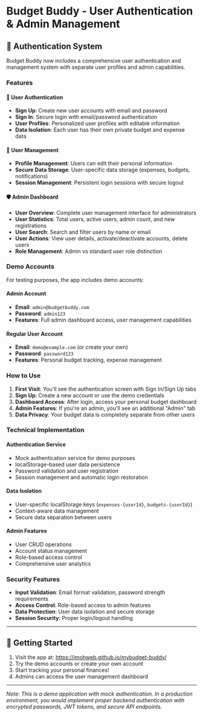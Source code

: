 # Budget Buddy - User Authentication & Admin Management

## 🔐 Authentication System

Budget Buddy now includes a comprehensive user authentication and management system with separate user profiles and admin capabilities.

### Features

#### 🚀 **User Authentication**
- **Sign Up**: Create new user accounts with email and password
- **Sign In**: Secure login with email/password authentication
- **User Profiles**: Personalized user profiles with editable information
- **Data Isolation**: Each user has their own private budget and expense data

#### 👤 **User Management**
- **Profile Management**: Users can edit their personal information
- **Secure Data Storage**: User-specific data storage (expenses, budgets, notifications)
- **Session Management**: Persistent login sessions with secure logout

#### 🛡️ **Admin Dashboard**
- **User Overview**: Complete user management interface for administrators
- **User Statistics**: Total users, active users, admin count, and new registrations
- **User Search**: Search and filter users by name or email
- **User Actions**: View user details, activate/deactivate accounts, delete users
- **Role Management**: Admin vs standard user role distinction

### Demo Accounts

For testing purposes, the app includes demo accounts:

#### **Admin Account**
- **Email**: `admin@budgetbuddy.com`
- **Password**: `admin123`
- **Features**: Full admin dashboard access, user management capabilities

#### **Regular User Account**
- **Email**: `demo@example.com` (or create your own)
- **Password**: `password123`
- **Features**: Personal budget tracking, expense management

### How to Use

1. **First Visit**: You'll see the authentication screen with Sign In/Sign Up tabs
2. **Sign Up**: Create a new account or use the demo credentials
3. **Dashboard Access**: After login, access your personal budget dashboard
4. **Admin Features**: If you're an admin, you'll see an additional "Admin" tab
5. **Data Privacy**: Your budget data is completely separate from other users

### Technical Implementation

#### **Authentication Service**
- Mock authentication service for demo purposes
- localStorage-based user data persistence
- Password validation and user registration
- Session management and automatic login restoration

#### **Data Isolation**
- User-specific localStorage keys (`expenses-{userId}`, `budgets-{userId}`)
- Context-aware data management
- Secure data separation between users

#### **Admin Features**
- User CRUD operations
- Account status management
- Role-based access control
- Comprehensive user analytics

### Security Features

- **Input Validation**: Email format validation, password strength requirements
- **Access Control**: Role-based access to admin features
- **Data Protection**: User data isolation and secure storage
- **Session Security**: Proper login/logout handling

---

## 🎯 Getting Started

1. Visit the app at: https://imohweb.github.io/mybudget-buddy/
2. Try the demo accounts or create your own account
3. Start tracking your personal finances!
4. Admins can access the user management dashboard

---

*Note: This is a demo application with mock authentication. In a production environment, you would implement proper backend authentication with encrypted passwords, JWT tokens, and secure API endpoints.*
